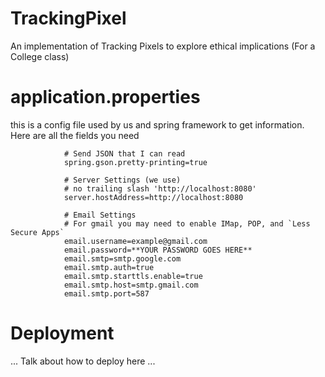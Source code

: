 # TrackingPixel
An implementation of Tracking Pixels to explore ethical implications (For a College class)

# application.properties
this is a config file used by us and spring framework to get information. 
Here are all the fields you need

                # Send JSON that I can read
                spring.gson.pretty-printing=true

                # Server Settings (we use)
                # no trailing slash 'http://localhost:8080'
                server.hostAddress=http://localhost:8080

                # Email Settings
                # For gmail you may need to enable IMap, POP, and `Less Secure Apps`
                email.username=example@gmail.com
                email.password=**YOUR PASSWORD GOES HERE**
                email.smtp=smtp.google.com
                email.smtp.auth=true
                email.smtp.starttls.enable=true
                email.smtp.host=smtp.gmail.com
                email.smtp.port=587

# Deployment
... Talk about how to deploy here ...